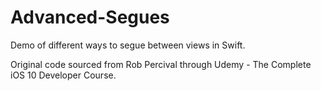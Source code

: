 # Advanced-Segues
Demo of different ways to segue between views in Swift.

Original code sourced from Rob Percival through Udemy - The Complete iOS 10 Developer Course.
